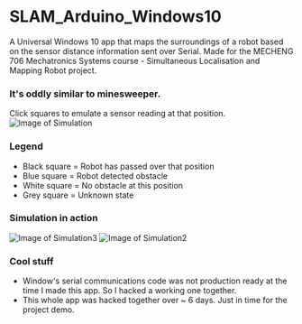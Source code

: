# SLAM_Arduino_Windows10

A Universal Windows 10 app that maps the surroundings of a robot based on the sensor distance information sent over Serial.
Made for the MECHENG 706 Mechatronics Systems course - Simultaneous Localisation and Mapping Robot project.

### It's oddly similar to minesweeper.
Click squares to emulate a sensor reading at that position.
![Image of Simulation](https://i.gyazo.com/9e406f68968c57d4c676f2c30b50d2db.gif)

### Legend
* Black square = Robot has passed over that position
* Blue square = Robot detected obstacle
* White square = No obstacle at this position
* Grey square = Unknown state

### Simulation in action
![Image of Simulation3](https://i.gyazo.com/6ccafb6f55f7fc9e5fbc446abab3deb1.gif)
![Image of Simulation2](https://i.gyazo.com/826b2c9039a0d67b9e3e3f25fd286866.gif)


### Cool stuff
* Window's serial communications code was not production ready at the time I made this app. So I hacked a working one together.
* This whole app was hacked together over ~ 6 days. Just in time for the project demo.
